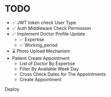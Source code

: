 # TODO

- ✅ JWT token check User Type
- ✅ Auth Middleware Check Permission
- ✅ Implement Doctor Profile Update
  - ✅ Expertise
  - ✅ Working_period
- ⌛ Photo Upload Mechanism
- Patient Create Appointment
  - List of Doctor By Expertise
  - Filter By Available Week Day
  - Cross Check Dates for The Appointments
  - Create Appointment


Deploy
